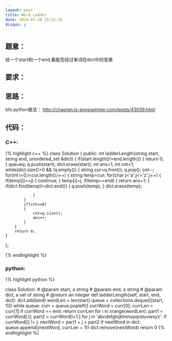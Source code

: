```yaml
---
layout: post
title: Word Ladder
date: 2014-07-28 15:52:16
disqus: y
---
```


## 题意：
给一个start和一个end,看能否经过单词在dict中的变换

## 要求：


## 思路：
bfs
python做法：
http://chaoren.is-programmer.com/posts/43039.html

## 代码：

### C++:

{% highlight c++ %}
class Solution {
public:
    int ladderLength(string start, string end, unordered_set<string> &dict) {
        if(start.length()!=end.length())
        {
            return 0;
        }
        queue<string>q;
        q.push(start);
        dict.erase(start);
        int ans=1;
        int cnt=1;
        while(dict.size()>0 && !q.empty())
        {
            string cur=q.front();
            q.pop();
            cnt--;
            for(int i=0;i<cur.length();i++)
            {
                string temp=cur;
                for(char j='a';j<='z';j++)
                {
                    if(temp[i]==j)
                    {
                        continue;
                    }
                    temp[i]=j;
                    if(temp==end)
                    {
                        return ans+1;
                    }
                    if(dict.find(temp)!=dict.end())
                    {
                        q.push(temp);
                    }
                    dict.erase(temp);
                    
                }
            }
            if(cnt==0)
            {
                cnt=q.size();
                ans++;
            }
        }
        return 0;
    }
};


 {% endhighlight %}
### python:

{% highlight python %}

class Solution:
    # @param start, a string
    # @param end, a string
    # @param dict, a set of string
    # @return an integer
    def ladderLength(self, start, end, dict):
        dict.add(end)
        wordLen = len(start)
        queue = collections.deque([(start, 1)])
        while queue:
            curr = queue.popleft()
            currWord = curr[0]; currLen = curr[1]
            if currWord == end: return currLen
            for i in xrange(wordLen):
                part1 = currWord[:i]; part2 = currWord[i+1:]
                for j in 'abcdefghijklmnopqrstuvwxyz':
                    if currWord[i] != j:
                        nextWord = part1 + j + part2
                        if nextWord in dict:
                            queue.append((nextWord, currLen + 1))
                            dict.remove(nextWord)
        return 0
 {% endhighlight %}
